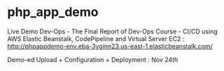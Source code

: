 # php_app_demo
Live Demo Dev-Ops - The Final Report of Dev-Ops Course - CI/CD using AWS Elastic Beanstalk, CodePipeline and Virtual Server EC2 : http://phpappdemo-env.eba-3yginn23.us-east-1.elasticbeanstalk.com/


Demo-ed Upload + Configuration + Deployment : Nov 24th
